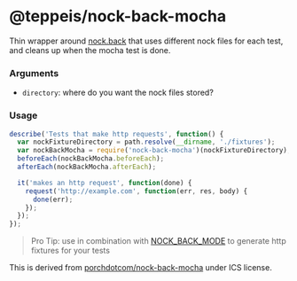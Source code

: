# @teppeis/nock-back-mocha

Thin wrapper around [nock.back](https://github.com/pgte/nock#nock-back) that uses different nock files for each test, and cleans up when the mocha test is done.

### Arguments

- `directory`: where do you want the nock files stored?

### Usage

```js
describe('Tests that make http requests', function() {
  var nockFixtureDirectory = path.resolve(__dirname, './fixtures');
  var nockBackMocha = require('nock-back-mocha')(nockFixtureDirectory);
  beforeEach(nockBackMocha.beforeEach);
  afterEach(nockBackMocha.afterEach);

  it('makes an http request', function(done) {
    request('http://example.com', function(err, res, body) {
      done(err);
    });
  });
});
```

> Pro Tip: use in combination with [NOCK_BACK_MODE](https://github.com/pgte/nock#modes) to generate http fixtures for your tests

This is derived from [porchdotcom/nock-back-mocha](https://github.com/porchdotcom/nock-back-mocha) under ICS license.

